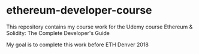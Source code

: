 # ethereum-developer-course

This repository contains my course work for the Udemy course Ethereum & Solidity: The Complete Developer's Guide

My goal is to complete this work before ETH Denver 2018
